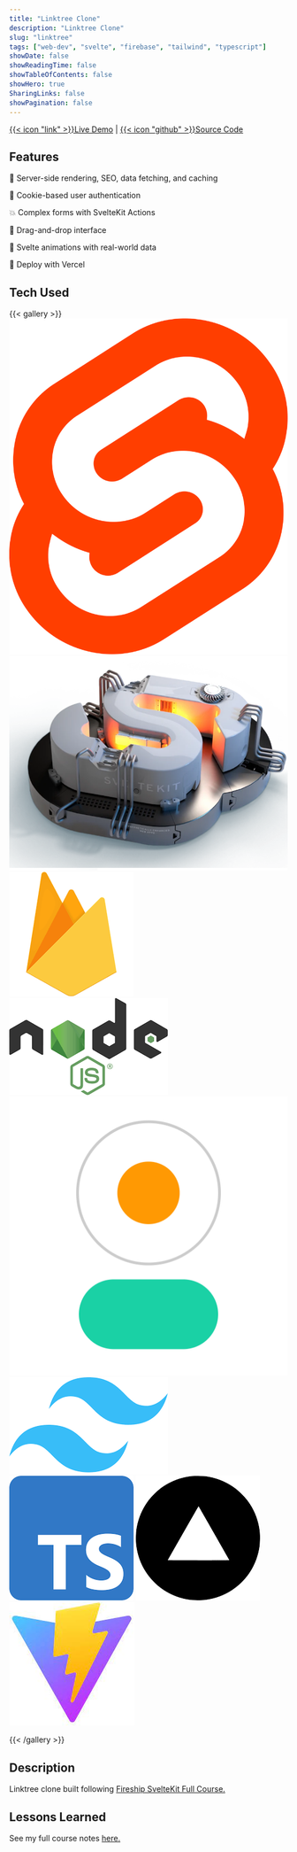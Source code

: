 ```yaml
---
title: "Linktree Clone"
description: "Linktree Clone"
slug: "linktree"
tags: ["web-dev", "svelte", "firebase", "tailwind", "typescript"]
showDate: false
showReadingTime: false
showTableOfContents: false
showHero: true
SharingLinks: false
showPagination: false
---
```

[{{< icon "link" >}}Live Demo](https://fkit-peach.vercel.app/)
| [{{< icon "github" >}}Source Code](https://github.com/kmalloy24/linktree-clone)

## Features
💪 Server-side rendering, SEO, data fetching, and caching

🍪 Cookie-based user authentication

💥 Complex forms with SvelteKit Actions

🤏 Drag-and-drop interface

🎨 Svelte animations with real-world data

🚀 Deploy with Vercel

## Tech Used
{{< gallery >}}
  <img src="gallery/svelte.png" class="customEntitityLogo"/>
  <img src="gallery/skit.png" class="customEntitityLogo"/>
  <img src="gallery/firebase.png" class="customEntitityLogo"/>
  <img src="gallery/node.png" class="customEntitityLogo"/>
  <img src="gallery/daisy.png" class="customEntitityLogo"/>
  <img src="gallery/tailwind.png" class="customEntitityLogo"/>
  <img src="gallery/ts.png" class="customEntitityLogo"/>
  <img src="gallery/vercel.png" class="customEntitityLogo"/>
  <img src="gallery/vite.jpg" class="customEntitityLogo"/>

{{< /gallery >}}

## Description
Linktree clone built following [Fireship SvelteKit Full Course.](https://fireship.io/courses/sveltekit/)

## Lessons Learned
See my full course notes <a href="/blog/fkit/">here.</a>

